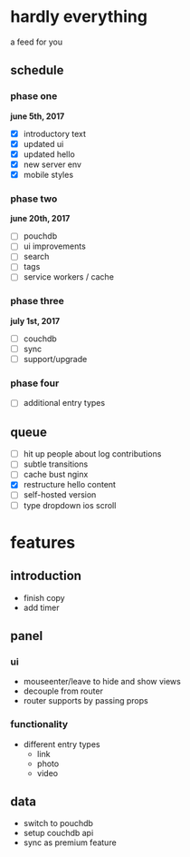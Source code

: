 # hardly everything
a feed for you

## schedule

### phase one
**june 5th, 2017**
- [x] introductory text
- [x] updated ui
- [x] updated hello
- [x] new server env
- [x] mobile styles

### phase two
**june 20th, 2017**
- [ ] pouchdb
- [ ] ui improvements
- [ ] search
- [ ] tags
- [ ] service workers / cache

### phase three
**july 1st, 2017**
- [ ] couchdb
- [ ] sync
- [ ] support/upgrade

### phase four
- [ ] additional entry types

## queue
- [ ] hit up people about log contributions
- [ ] subtle transitions
- [ ] cache bust nginx
- [x] restructure hello content
- [ ] self-hosted version
- [ ] type dropdown ios scroll

# features

## introduction
- finish copy
- add timer

## panel

### ui
- mouseenter/leave to hide and show views
- decouple from router
- router supports by passing props

### functionality
- different entry types
  - link
  - photo
  - video

## data
- switch to pouchdb
- setup couchdb api
- sync as premium feature
